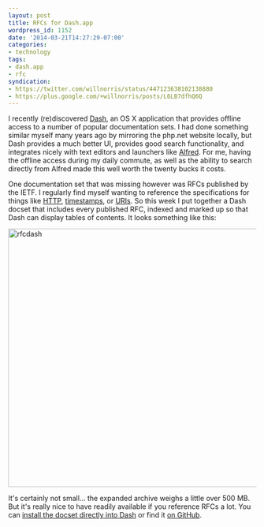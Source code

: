 ```yaml
---
layout: post
title: RFCs for Dash.app
wordpress_id: 1152
date: '2014-03-21T14:27:29-07:00'
categories:
- technology
tags:
- dash.app
- rfc
syndication:
- https://twitter.com/willnorris/status/447123638102138880
- https://plus.google.com/+willnorris/posts/L6LB7dfhQ6Q
---
```

I recently (re)discovered [Dash][], an OS X application that provides offline access to a number of popular
documentation sets.  I had done something similar myself many years ago by mirroring the php.net website locally, but
Dash provides a much better UI, provides good search functionality, and integrates nicely with text editors and
launchers like [Alfred][].  For me, having the offline access during my daily commute, as well as the ability to search
directly from Alfred made this well worth the twenty bucks it costs.

One documentation set that was missing however was RFCs published by the IETF.  I regularly find myself wanting to
reference the specifications for things like [HTTP](https://tools.ietf.org/html/rfc2616),
[timestamps](https://tools.ietf.org/html/rfc3339), or [URIs](https://tools.ietf.org/html/rfc3986).  So this week I put
together a Dash docset that includes every published RFC, indexed and marked up so that Dash can display tables of
contents.  It looks something like this:

<img src="rfcdash.png" alt="rfcdash" width="932" height="524" class="border" />

It's certainly not small... the expanded archive weighs a little over 500 MB.  But it's really nice to have readily
available if you reference RFCs a lot.  You can [install the docset directly into Dash][install] or find it [on
GitHub](https://github.com/willnorris/rfcdash).

[Dash]: http://kapeli.com/dash
[Alfred]: http://www.alfredapp.com/
[install]: dash-feed://https%3A%2F%2Fraw.githubusercontent.com%2Fwillnorris%2Frfcdash%2Fmaster%2FRFCs.xml

